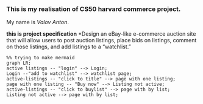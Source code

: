 ### This is my realisation of CS50 harvard commerce project.

My name is *Valov Anton*. 

**this is project specification**
*Design an eBay-like e-commerce auction site that will allow users to post auction listings, place bids on listings, comment on those listings, and add listings to a “watchlist.”


```mermaid
%% trying to make mermaid
graph LR;
active listings -- "login" --> Login;
Login --"add to watchlist" --> watchlist page;
active-listings -- "click to title" --> page with one listing;
page with one listing -- "Buy now" --> Listing not active;
active-listings -- "click to buylist" --> page with by list;
Listing not active --> page with by list;
```